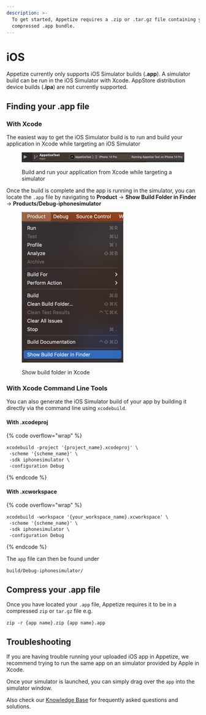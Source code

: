 ```yaml
---
description: >-
  To get started, Appetize requires a .zip or .tar.gz file containing your
  compressed .app bundle.
---
```


# iOS

Appetize currently only supports iOS Simulator builds (**.app**). A simulator build can be run in the iOS Simulator with Xcode. AppStore distribution device builds (**.ipa**) are not currently supported.

## Finding your .app file

### With Xcode

The easiest way to get the iOS Simulator build is to run and build your application in Xcode while targeting an iOS Simulator

<figure><img src="../../../.gitbook/assets/Screenshot 2023-04-28 at 15.42.41.png" alt=""><figcaption><p>Build and run your application from Xcode while targeting a simulator</p></figcaption></figure>

Once the build is complete and the app is running in the simulator, you can locate the `.app` file by navigating to **Product** -> **Show Build Folder in Finder** -> **Products/Debug-iphonesimulator**

<figure><img src="../../../.gitbook/assets/Screenshot 2023-04-28 at 15.45.53.png" alt="" width="265"><figcaption><p>Show build folder in Xcode</p></figcaption></figure>

### With Xcode Command Line Tools

You can also generate the iOS Simulator build of your app by building it directly via the command line using `xcodebuild`.

#### With .xcodeproj

{% code overflow="wrap" %}
```
xcodebuild -project '{project_name}.xcodeproj' \
 -scheme '{scheme_name}' \
 -sdk iphonesimulator \
 -configuration Debug
```
{% endcode %}

#### With .xcworkspace

{% code overflow="wrap" %}
```
xcodebuild -workspace '{your_workspace_name}.xcworkspace' \
 -scheme '{scheme_name}' \ 
 -sdk iphonesimulator \
 -configuration Debug
```
{% endcode %}

The `app` file can then be found under

```
build/Debug-iphonesimulator/
```

## Compress your .app file

Once you have located your `.app` file, Appetize requires it to be in a compressed `zip` or `tar.gz` file e.g.

```
zip -r {app name}.zip {app name}.app
```

## Troubleshooting

If you are having trouble running your uploaded iOS app in Appetize, we recommend trying to run the same app on an simulator provided by Apple in Xcode.

Once your simulator is launched, you can simply drag over the `app` into the simulator window.

Also check our [Knowledge Base](https://support.appetize.io/) for frequently asked questions and solutions.

